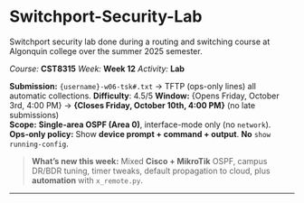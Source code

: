 # Switchport-Security-Lab
Switchport security lab done during a routing and switching course at Algonquin college over the summer 2025 semester.

*Course:* **CST8315**
*Week:* **Week 12**
*Activity:* **Lab**  

**Submission:** `{username}-w06-tsk#.txt` → TFTP (ops-only lines)  all automatic collections.
**Difficulty**:  4.5/5
**Window:** {Opens Friday, October 3rd, 4:00 PM} → **{Closes Friday, October 10th, 4:00 PM}** (no late submissions)  
**Scope:** **Single-area OSPF (Area 0)**, interface-mode only (no `network`).  
**Ops-only policy:** Show **device prompt + command + output**. **No** `show running-config`.

> **What’s new this week:** Mixed **Cisco + MikroTik** OSPF, campus DR/BDR tuning, timer tweaks, default propagation to cloud, plus **automation** with `x_remote.py`.

---
